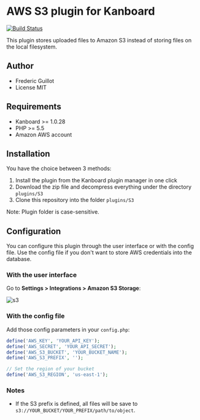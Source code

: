AWS S3 plugin for Kanboard
==========================

[![Build Status](https://travis-ci.org/kanboard/plugin-s3.svg?branch=master)](https://travis-ci.org/kanboard/plugin-s3)

This plugin stores uploaded files to Amazon S3 instead of storing files on the local filesystem.

Author
------

- Frederic Guillot
- License MIT

Requirements
------------

- Kanboard >= 1.0.28
- PHP >= 5.5
- Amazon AWS account

Installation
------------

You have the choice between 3 methods:

1. Install the plugin from the Kanboard plugin manager in one click
2. Download the zip file and decompress everything under the directory `plugins/S3`
3. Clone this repository into the folder `plugins/S3`

Note: Plugin folder is case-sensitive.

Configuration
-------------

You can configure this plugin through the user interface or with the config file. 
Use the config file if you don't want to store AWS credentials into the database.

### With the user interface

Go to **Settings > Integrations > Amazon S3 Storage**:

![s3](https://cloud.githubusercontent.com/assets/323546/15444333/64fdc1a4-1ebd-11e6-95d0-ec57a5b42afb.png)

### With the config file

Add those config parameters in your `config.php`:

```php
define('AWS_KEY', 'YOUR_API_KEY');
define('AWS_SECRET', 'YOUR_API_SECRET');
define('AWS_S3_BUCKET', 'YOUR_BUCKET_NAME');
define('AWS_S3_PREFIX', '');

// Set the region of your bucket
define('AWS_S3_REGION', 'us-east-1');
```

### Notes

- If the S3 prefix is defined, all files will be save to `s3://YOUR_BUCKET/YOUR_PREFIX/path/to/object`.

